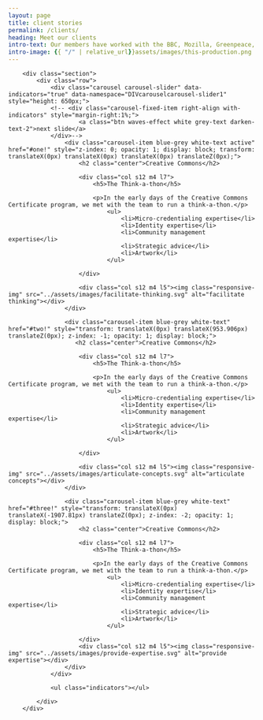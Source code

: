 ```yaml
---
layout: page
title: client stories
permalink: /clients/
heading: Meet our clients
intro-text: Our members have worked with the BBC, Mozilla, Greenpeace, Moodle, Creative Commons and tens of other household names. As a co-op, our clients benefit from the multitude of skills and expertise our members possess.
intro-image: {{ "/" | relative_url}}assets/images/this-production.png
---
```



        <div class="section">
            <div class="row">
                <div class="carousel carousel-slider" data-indicators="true" data-namespace="DIVcarouselcarousel-slider1" style="height: 650px;">
				<!-- <div class="carousel-fixed-item right-align with-indicators" style="margin-right:1%;">
                        <a class="btn waves-effect white grey-text darken-text-2">next slide</a>
                </div>-->
                    <div class="carousel-item blue-grey white-text active" href="#one!" style="z-index: 0; opacity: 1; display: block; transform: translateX(0px) translateX(0px) translateX(0px) translateZ(0px);">
                        <h2 class="center">Creative Commons</h2>

                        <div class="col s12 m4 l7">
                            <h5>The Think-a-thon</h5>

                            <p>In the early days of the Creative Commons Certificate program, we met with the team to run a think-a-thon.</p>
	                            <ul>
		                            <li>Micro-credentialing expertise</li>
		                            <li>Identity expertise</li>
		                            <li>Community management expertise</li>
		                            <li>Strategic advice</li>
		                            <li>Artwork</li>
	                            </ul>
							
                        </div>

                        <div class="col s12 m4 l5"><img class="responsive-img" src="../assets/images/facilitate-thinking.svg" alt="facilitate thinking"></div>
                    </div>

                    <div class="carousel-item blue-grey white-text" href="#two!" style="transform: translateX(0px) translateX(953.906px) translateZ(0px); z-index: -1; opacity: 1; display: block;">
                       <h2 class="center">Creative Commons</h2>

                        <div class="col s12 m4 l7">
                            <h5>The Think-a-thon</h5>

                            <p>In the early days of the Creative Commons Certificate program, we met with the team to run a think-a-thon.</p>
	                            <ul>
		                            <li>Micro-credentialing expertise</li>
		                            <li>Identity expertise</li>
		                            <li>Community management expertise</li>
		                            <li>Strategic advice</li>
		                            <li>Artwork</li>
	                            </ul>
							
                        </div>

                        <div class="col s12 m4 l5"><img class="responsive-img" src="../assets/images/articulate-concepts.svg" alt="articulate concepts"></div>
                    </div>

                    <div class="carousel-item blue-grey white-text" href="#three!" style="transform: translateX(0px) translateX(-1907.81px) translateZ(0px); z-index: -2; opacity: 1; display: block;">
                        <h2 class="center">Creative Commons</h2>

                        <div class="col s12 m4 l7">
                            <h5>The Think-a-thon</h5>

                            <p>In the early days of the Creative Commons Certificate program, we met with the team to run a think-a-thon.</p>
	                            <ul>
		                            <li>Micro-credentialing expertise</li>
		                            <li>Identity expertise</li>
		                            <li>Community management expertise</li>
		                            <li>Strategic advice</li>
		                            <li>Artwork</li>
	                            </ul>
							
                        </div>
                        <div class="col s12 m4 l5"><img class="responsive-img" src="../assets/images/provide-expertise.svg" alt="provide expertise"></div>
                    </div>
                </div>

                <ul class="indicators"></ul>
               
            </div>
        </div>
</div>

<div class="divider"></div>
